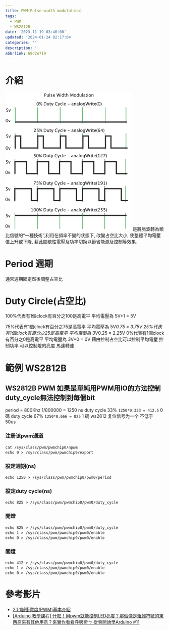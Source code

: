 ```yaml
---
title: PWM(Pulse-width modulation)
tags:
  - PWM
  - WS2812B
date: '2023-11-19 03:46:00'
updated: '2024-01-24 02:17:04'
categories: ''
description: ''
abbrlink: 68d2e719
---
```

# 介紹
![](/images/20231119023727.png)
是將脈波轉為類比信號的“一種技術”,利用在頻率不變的狀態下, 改變占空比大小, 使整體平均電壓值上升或下降, 藉此間歇性電壓及功率切換以節省能源及控制等效果.
# Period 週期
通常週期固定然後調整占空比

# Duty Circle(占空比)
100%代表有1個clock有百分之100是高電平 平均電壓為 5V*1 = 5V
 <!-- more -->
 75%代表有1個clock有百分之75是高電平 平均電壓為 5V*0.75 = 3.75V
25%代表有1個clock有百分之25是高電平 平均電壓為 3V*0.25 = 2.25V
0%代表有1個clock有百分之0是高電平 平均電壓為 3V*0 = 0V
藉由控制占空比可以控制平均電壓 控制功率 可以控制燈的亮度 馬達轉速


# 範例 WS2812B
## WS2812B PWM 如果是單純用PWM用IO的方法控制duty_cycle無法控制到每個bit
period = 800Khz 1/800000 = 1250 ns 
duty cycle 33% `1250*0.333 = 412.5` 0 碼
duty cycle 67% `1250*0.666 = 825` 1 碼
ws2812 复位信号为一个 不低于 50us

### 注册该pwm通道
```
cat /sys/class/pwm/pwmchip0/npwm
echo 0 > /sys/class/pwm/pwmchip0/export
```
### 設定週期(ns)
```
echo 1250 > /sys/class/pwm/pwmchip0/pwm0/period
```
### 設定duty cycle(ns)
```
echo 825 > /sys/class/pwm/pwmchip0/pwm0/duty_cycle
```

### 開燈
```
echo 825 > /sys/class/pwm/pwmchip0/pwm0/duty_cycle
echo 1 > /sys/class/pwm/pwmchip0/pwm0/enable
echo 0 > /sys/class/pwm/pwmchip0/pwm0/enable
```
### 關燈
```
echo 412 > /sys/class/pwm/pwmchip0/pwm0/duty_cycle
echo 1 > /sys/class/pwm/pwmchip0/pwm0/enable
echo 0 > /sys/class/pwm/pwmchip0/pwm0/enable
```



# 參考影片
* [2.1.1脈衝寬度(PWM)基本介紹](https://www.youtube.com/watch?v=LCejYewAgwA)
* [[Arduino 教學課程] 什麼！用pwm就能控制LED亮度？那個像是蚯蚓符號的東西原來有其他用意？來實作看看呼吸燈ㄅ 從零開始學Arduino #11](https://www.youtube.com/watch?v=27GkMk8ct0s)
